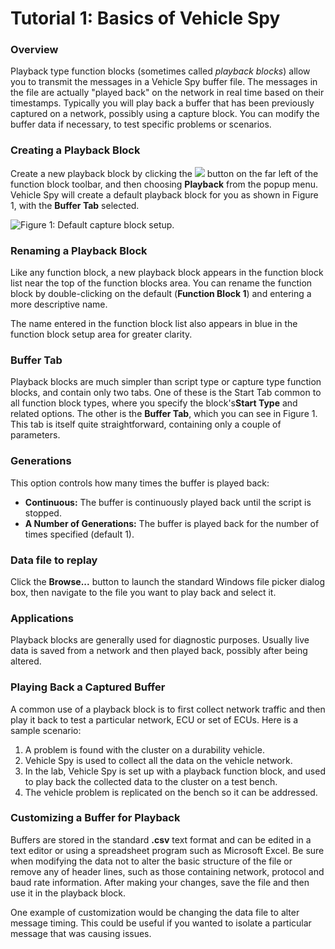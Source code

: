 # Tutorial 1: Basics of Vehicle Spy

### Overview

Playback type function blocks (sometimes called _playback blocks_) allow you to transmit the messages in a Vehicle Spy buffer file. The messages in the file are actually "played back" on the network in real time based on their timestamps. Typically you will play back a buffer that has been previously captured on a network, possibly using a capture block. You can modify the buffer data if necessary, to test specific problems or scenarios.

### Creating a Playback Block

Create a new playback block by clicking the ![](https://cdn.intrepidcs.net/support/VehicleSpy/assets/function\_block\_toolbar\_add.gif) button on the far left of the function block toolbar, and then choosing **Playback** from the popup menu. Vehicle Spy will create a default playback block for you as shown in Figure 1, with the **Buffer Tab** selected.

![Figure 1: Default capture block setup.](../../../../.gitbook/assets/playback\_block\_default.gif)

### Renaming a Playback Block

Like any function block, a new playback block appears in the function block list near the top of the function blocks area. You can rename the function block by double-clicking on the default (**Function Block 1**) and entering a more descriptive name.

The name entered in the function block list also appears in blue in the function block setup area for greater clarity.

### Buffer Tab

Playback blocks are much simpler than script type or capture type function blocks, and contain only two tabs. One of these is the Start Tab common to all function block types, where you specify the block's**Start Type** and related options. The other is the **Buffer Tab**, which you can see in Figure 1. This tab is itself quite straightforward, containing only a couple of parameters.

### Generations

This option controls how many times the buffer is played back:

* **Continuous:** The buffer is continuously played back until the script is stopped.
* **A Number of Generations:** The buffer is played back for the number of times specified (default 1).

### Data file to replay

Click the **Browse...** button to launch the standard Windows file picker dialog box, then navigate to the file you want to play back and select it.

### Applications

Playback blocks are generally used for diagnostic purposes. Usually live data is saved from a network and then played back, possibly after being altered.

### Playing Back a Captured Buffer

A common use of a playback block is to first collect network traffic and then play it back to test a particular network, ECU or set of ECUs. Here is a sample scenario:

1. A problem is found with the cluster on a durability vehicle.
2. Vehicle Spy is used to collect all the data on the vehicle network.
3. In the lab, Vehicle Spy is set up with a playback function block, and used to play back the collected data to the cluster on a test bench.
4. The vehicle problem is replicated on the bench so it can be addressed.

### Customizing a Buffer for Playback

Buffers are stored in the standard **.csv** text format and can be edited in a text editor or using a spreadsheet program such as Microsoft Excel. Be sure when modifying the data not to alter the basic structure of the file or remove any of header lines, such as those containing network, protocol and baud rate information. After making your changes, save the file and then use it in the playback block.

One example of customization would be changing the data file to alter message timing. This could be useful if you wanted to isolate a particular message that was causing issues.
